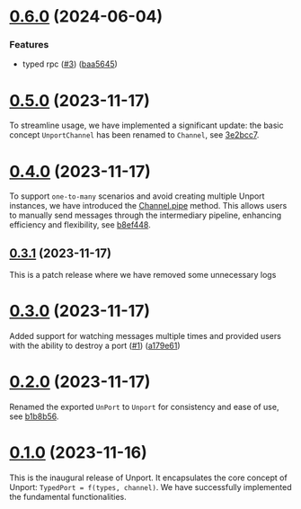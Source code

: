 # [0.6.0](https://github.com/ulivz/unport/compare/v0.5.0...v0.6.0) (2024-06-04)


### Features

* typed rpc ([#3](https://github.com/ulivz/unport/issues/3)) ([baa5645](https://github.com/ulivz/unport/commit/baa5645c96a7aade2166ae7e99252b49e3f0c03a))



# [0.5.0](https://github.com/ulivz/unport/compare/v0.3.1...v0.5.0) (2023-11-17)

To streamline usage, we have implemented a significant update: the basic concept `UnportChannel` has been renamed to `Channel`, see [3e2bcc7](https://github.com/web-infra-dev/unport/commit/3e2bcc73bb97e7d46b7c7f79a1b9481c98157bdc).

# [0.4.0](https://github.com/ulivz/unport/compare/v0.3.1...v0.4.0) (2023-11-17)


To support `one-to-many` scenarios and avoid creating multiple Unport instances, we have introduced the [Channel.pipe](https://github.com/web-infra-dev/unport#pipe) method. This allows users to manually send messages through the intermediary pipeline, enhancing efficiency and flexibility, see [b8ef448](https://github.com/web-infra-dev/unport/commit/b8ef4482088e994eef37823a6991a67a93c5c77c).



## [0.3.1](https://github.com/ulivz/unport/compare/v0.3.0...v0.3.1) (2023-11-17)

This is a patch release where we have removed some unnecessary logs 


# [0.3.0](https://github.com/ulivz/unport/compare/v0.2.0...v0.3.0) (2023-11-17)


Added support for watching messages multiple times and provided users with the ability to destroy a port ([#1](https://github.com/ulivz/unport/issues/1)) ([a179e61](https://github.com/ulivz/unport/commit/a179e616983004f04e40ae9b85ea73cbe81d9083))


# [0.2.0](https://github.com/ulivz/unport/compare/v0.1.0...v0.2.0) (2023-11-17)

Renamed the exported `UnPort` to `Unport` for consistency and ease of use, see [b1b8b56](b1b8b5694043f1bccbe3f86b78b20351988c0d4f).


# [0.1.0](https://github.com/ulivz/unport/compare/93c89d960e8dab105e5e1b46df2b2179bdb1c945...v0.1.0) (2023-11-16)

This is the inaugural release of Unport. It encapsulates the core concept of Unport: `TypedPort = f(types, channel)`. We have successfully implemented the fundamental functionalities.


